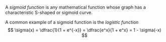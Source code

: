 A *sigmoid function* is any mathematical function whose graph has a characteristic S-shaped or sigmoid curve.

A common example of a sigmoid function is the *logistic function*
$$
\sigma(x) = \dfrac{1}{1 + e^{-x}} = \dfrac{e^x}{1 + e^x} = 1 - \sigma(-x)
$$
